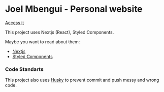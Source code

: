 # Joel Mbengui - Personal website

[Access it]([http://www.joelmbengui.vercel.app/](https://joelmbengui.vercel.app/))

This project uses Nextjs (React), Styled Components.

Maybe you want to read about them:

- [Nextjs]([https://www.gatsbyjs.org/](https://nextjs.org/))
- [Styled Components](https://www.styled-components.com/)

### Code Standarts

This project also uses [Husky](https://github.com/typicode/husky) to prevent commit and push messy and wrong code.
